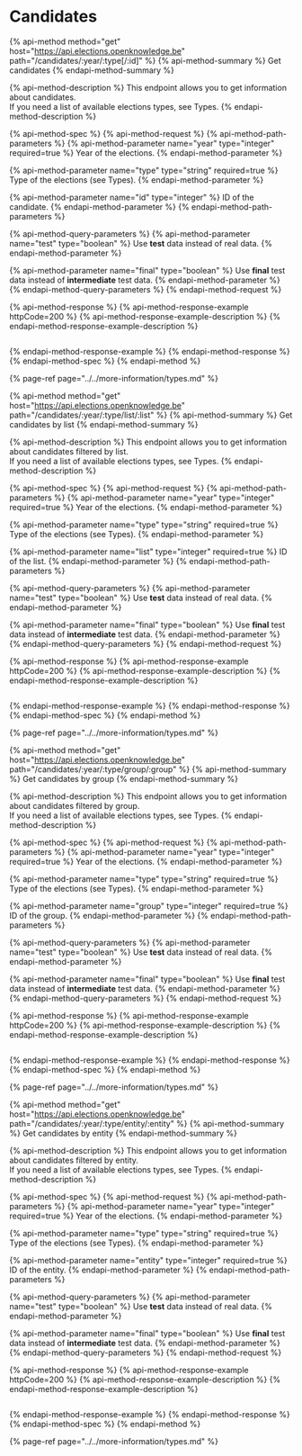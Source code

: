 # Candidates

{% api-method method="get" host="https://api.elections.openknowledge.be" path="/candidates/:year/:type\[/:id\]" %}
{% api-method-summary %}
Get candidates
{% endapi-method-summary %}

{% api-method-description %}
This endpoint allows you to get information about candidates.  
If you need a list of available elections types, see Types.
{% endapi-method-description %}

{% api-method-spec %}
{% api-method-request %}
{% api-method-path-parameters %}
{% api-method-parameter name="year" type="integer" required=true %}
Year of the elections.
{% endapi-method-parameter %}

{% api-method-parameter name="type" type="string" required=true %}
Type of the elections \(see Types\).
{% endapi-method-parameter %}

{% api-method-parameter name="id" type="integer" %}
ID of the candidate.
{% endapi-method-parameter %}
{% endapi-method-path-parameters %}

{% api-method-query-parameters %}
{% api-method-parameter name="test" type="boolean" %}
Use **test** data instead of real data.
{% endapi-method-parameter %}

{% api-method-parameter name="final" type="boolean" %}
Use **final** test data instead of **intermediate** test data.
{% endapi-method-parameter %}
{% endapi-method-query-parameters %}
{% endapi-method-request %}

{% api-method-response %}
{% api-method-response-example httpCode=200 %}
{% api-method-response-example-description %}
{% endapi-method-response-example-description %}

```javascript
```
{% endapi-method-response-example %}
{% endapi-method-response %}
{% endapi-method-spec %}
{% endapi-method %}

{% page-ref page="../../more-information/types.md" %}

{% api-method method="get" host="https://api.elections.openknowledge.be" path="/candidates/:year/:type/list/:list" %}
{% api-method-summary %}
Get candidates by list
{% endapi-method-summary %}

{% api-method-description %}
This endpoint allows you to get information about candidates filtered by list.  
If you need a list of available elections types, see Types.
{% endapi-method-description %}

{% api-method-spec %}
{% api-method-request %}
{% api-method-path-parameters %}
{% api-method-parameter name="year" type="integer" required=true %}
Year of the elections.
{% endapi-method-parameter %}

{% api-method-parameter name="type" type="string" required=true %}
Type of the elections \(see Types\).
{% endapi-method-parameter %}

{% api-method-parameter name="list" type="integer" required=true %}
ID of the list.
{% endapi-method-parameter %}
{% endapi-method-path-parameters %}

{% api-method-query-parameters %}
{% api-method-parameter name="test" type="boolean" %}
Use **test** data instead of real data.
{% endapi-method-parameter %}

{% api-method-parameter name="final" type="boolean" %}
Use **final** test data instead of **intermediate** test data.
{% endapi-method-parameter %}
{% endapi-method-query-parameters %}
{% endapi-method-request %}

{% api-method-response %}
{% api-method-response-example httpCode=200 %}
{% api-method-response-example-description %}
{% endapi-method-response-example-description %}

```javascript
```
{% endapi-method-response-example %}
{% endapi-method-response %}
{% endapi-method-spec %}
{% endapi-method %}

{% page-ref page="../../more-information/types.md" %}

{% api-method method="get" host="https://api.elections.openknowledge.be" path="/candidates/:year/:type/group/:group" %}
{% api-method-summary %}
Get candidates by group
{% endapi-method-summary %}

{% api-method-description %}
This endpoint allows you to get information about candidates filtered by group.  
If you need a list of available elections types, see Types.
{% endapi-method-description %}

{% api-method-spec %}
{% api-method-request %}
{% api-method-path-parameters %}
{% api-method-parameter name="year" type="integer" required=true %}
Year of the elections.
{% endapi-method-parameter %}

{% api-method-parameter name="type" type="string" required=true %}
Type of the elections \(see Types\).
{% endapi-method-parameter %}

{% api-method-parameter name="group" type="integer" required=true %}
ID of the group.
{% endapi-method-parameter %}
{% endapi-method-path-parameters %}

{% api-method-query-parameters %}
{% api-method-parameter name="test" type="boolean" %}
Use **test** data instead of real data.
{% endapi-method-parameter %}

{% api-method-parameter name="final" type="boolean" %}
Use **final** test data instead of **intermediate** test data.
{% endapi-method-parameter %}
{% endapi-method-query-parameters %}
{% endapi-method-request %}

{% api-method-response %}
{% api-method-response-example httpCode=200 %}
{% api-method-response-example-description %}
{% endapi-method-response-example-description %}

```javascript
```
{% endapi-method-response-example %}
{% endapi-method-response %}
{% endapi-method-spec %}
{% endapi-method %}

{% page-ref page="../../more-information/types.md" %}

{% api-method method="get" host="https://api.elections.openknowledge.be" path="/candidates/:year/:type/entity/:entity" %}
{% api-method-summary %}
Get candidates by entity
{% endapi-method-summary %}

{% api-method-description %}
This endpoint allows you to get information about candidates filtered by entity.  
If you need a list of available elections types, see Types.
{% endapi-method-description %}

{% api-method-spec %}
{% api-method-request %}
{% api-method-path-parameters %}
{% api-method-parameter name="year" type="integer" required=true %}
Year of the elections.
{% endapi-method-parameter %}

{% api-method-parameter name="type" type="string" required=true %}
Type of the elections \(see Types\).
{% endapi-method-parameter %}

{% api-method-parameter name="entity" type="integer" required=true %}
ID of the entity.
{% endapi-method-parameter %}
{% endapi-method-path-parameters %}

{% api-method-query-parameters %}
{% api-method-parameter name="test" type="boolean" %}
Use **test** data instead of real data.
{% endapi-method-parameter %}

{% api-method-parameter name="final" type="boolean" %}
Use **final** test data instead of **intermediate** test data.
{% endapi-method-parameter %}
{% endapi-method-query-parameters %}
{% endapi-method-request %}

{% api-method-response %}
{% api-method-response-example httpCode=200 %}
{% api-method-response-example-description %}
{% endapi-method-response-example-description %}

```javascript
```
{% endapi-method-response-example %}
{% endapi-method-response %}
{% endapi-method-spec %}
{% endapi-method %}

{% page-ref page="../../more-information/types.md" %}
